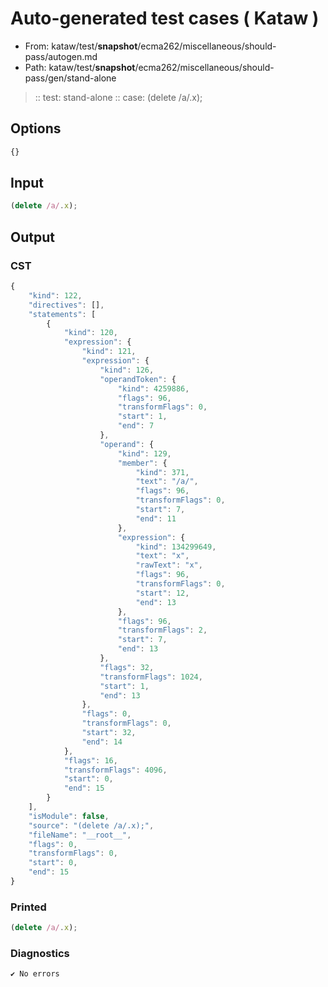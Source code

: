 # Auto-generated test cases ( Kataw )
- From: kataw/test/__snapshot__/ecma262/miscellaneous/should-pass/autogen.md
- Path: kataw/test/__snapshot__/ecma262/miscellaneous/should-pass/gen/stand-alone
> :: test: stand-alone
> :: case: (delete /a/.x);
## Options

`````js
{}
`````
## Input

`````js
(delete /a/.x);
`````
## Output

### CST

```javascript
{
    "kind": 122,
    "directives": [],
    "statements": [
        {
            "kind": 120,
            "expression": {
                "kind": 121,
                "expression": {
                    "kind": 126,
                    "operandToken": {
                        "kind": 4259886,
                        "flags": 96,
                        "transformFlags": 0,
                        "start": 1,
                        "end": 7
                    },
                    "operand": {
                        "kind": 129,
                        "member": {
                            "kind": 371,
                            "text": "/a/",
                            "flags": 96,
                            "transformFlags": 0,
                            "start": 7,
                            "end": 11
                        },
                        "expression": {
                            "kind": 134299649,
                            "text": "x",
                            "rawText": "x",
                            "flags": 96,
                            "transformFlags": 0,
                            "start": 12,
                            "end": 13
                        },
                        "flags": 96,
                        "transformFlags": 2,
                        "start": 7,
                        "end": 13
                    },
                    "flags": 32,
                    "transformFlags": 1024,
                    "start": 1,
                    "end": 13
                },
                "flags": 0,
                "transformFlags": 0,
                "start": 32,
                "end": 14
            },
            "flags": 16,
            "transformFlags": 4096,
            "start": 0,
            "end": 15
        }
    ],
    "isModule": false,
    "source": "(delete /a/.x);",
    "fileName": "__root__",
    "flags": 0,
    "transformFlags": 0,
    "start": 0,
    "end": 15
}
```

### Printed

```javascript
(delete /a/.x);
```

### Diagnostics

```javascript
✔ No errors
```

